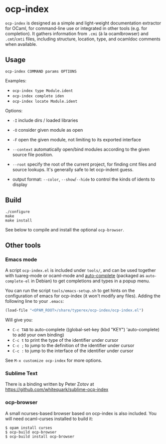 # ocp-index

`ocp-index` is designed as a simple and light-weight documentation extractor for
OCaml, for command-line use or integrated in other tools (e.g. for
completion). It gathers information from `.cmi` (à la ocamlbrowser) and
`.cmt`/`cmti` files, including structure, location, type, and ocamldoc comments
when available.

## Usage

`ocp-index COMMAND params OPTIONS`

Examples:
* `ocp-index type Module.ident`
* `ocp-index complete iden`
* `ocp-index locate Module.ident`

Options:
* `-I` include dirs / loaded libraries
* `-O` consider given module as open
* `-F` open the given module, not limiting to its exported interface
* `--context` automatically open/bind modules according to the given source file position.
* `--root` specify the root of the current project, for finding cmt files and source lookups. It's generally safe to let ocp-indent guess.

* output format: `--color`, `--show`/`--hide` to control the kinds of idents to
  display

## Build

```
./configure
make
make install
```
See below to compile and install the optional `ocp-browser`.

## Other tools

### Emacs mode

A script `ocp-index.el` is included under `tools/`, and can be used together
with tuareg-mode or ocaml-mode and
[auto-complete](https://github.com/auto-complete/auto-complete) (packaged as
`auto-complete-el` in Debian) to get completions and types in a popup menu.

You can run the script `tools/emacs-setup.sh` to get hints on the configuration
of emacs for ocp-index (it won't modify any files). Adding the following
line to your `.emacs`:
```lisp
(load-file "<OPAM_ROOT>/share/typerex/ocp-index/ocp-index.el")
```
Will give you:
- `C-c TAB` to auto-complete ((global-set-key (kbd "KEY") 'auto-complete) to add
  your own binding)
- `C-c t` to print the type of the identifier under cursor
- `C-c ;` to jump to the definition of the identifier under cursor
- `C-c :` to jump to the interface of the identifier under cursor

See `M-x customize ocp-index` for more options.

### Sublime Text

There is a binding written by Peter Zotov at https://github.com/whitequark/sublime-ocp-index

### ocp-browser

A small ncurses-based browser based on ocp-index is also included. You will need
ocaml-curses installed to build it:
```
$ opam install curses
$ ocp-build ocp-browser
$ ocp-build install ocp-browser
```
